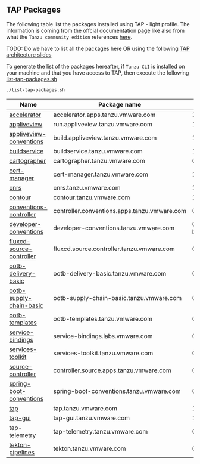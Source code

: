 ## TAP Packages

The following table list the packages installed using TAP - light profile. The information is coming from the offcial documentation [page](https://docs.vmware.com/en/Tanzu-Application-Platform/1.1/tap/GUID-components.html)
like also from what the `Tanzu community edition` references [here](https://github.com/vmware-tanzu/community-edition#packages).

TODO: Do we have to list all the packages here OR using the following [TAP architecture slides](https://docs.google.com/presentation/d/1jf12oJIc9yoJ0TS-G7h1rmcgKzbvQ65nK36Kg_Doz9I)

To generate the list of the packages hereafter, if `Tanzu CLI` is installed on your machine and that you have access to TAP, then execute the following [list-tap-packages.sh](./list-tap-packages.sh)
```bash
./list-tap-packages.sh
```
| Name | Package name | Version |
| ---- | ------------ | -------- |
| [accelerator](https://docs.vmware.com/en/Application-Accelerator-for-VMware-Tanzu/1.0/acc-docs/GUID-index.html) | accelerator.apps.tanzu.vmware.com | 1.0.0 |
| [appliveview](https://docs.vmware.com/en/Application-Live-View-for-VMware-Tanzu/1.0/docs/GUID-index.html) | run.appliveview.tanzu.vmware.com | 1.0.1 |
| [appliveview-conventions](https://docs.vmware.com/en/Application-Live-View-for-VMware-Tanzu/1.0/docs/GUID-installing.html) | build.appliveview.tanzu.vmware.com | 1.0.1 |
| [buildservice](https://docs.vmware.com/en/Tanzu-Build-Service/1.4/vmware-tanzu-build-service-v14/GUID-index.html) | buildservice.tanzu.vmware.com | 1.4.2 |
| [cartographer](https://docs.vmware.com/en/Tanzu-Application-Platform/1.0/tap/GUID-scc-about.html) | cartographer.tanzu.vmware.com | 0.1.0 |
| [cert-manager](https://cert-manager.io/docs/) | cert-manager.tanzu.vmware.com | 1.5.3+tap.1 |
| [cnrs](https://docs.vmware.com/en/Cloud-Native-Runtimes-for-VMware-Tanzu/1.0/tanzu-cloud-native-runtimes-1-0/GUID-cnr-overview.html) | cnrs.tanzu.vmware.com | 1.1.0 |
| [contour](https://projectcontour.io/) | contour.tanzu.vmware.com | 1.18.2+tap.1 |
| [conventions-controller](https://docs.vmware.com/en/Tanzu-Application-Platform/1.0/tap/GUID-convention-service-about.html) | controller.conventions.apps.tanzu.vmware.com | 0.5.0 |
| [developer-conventions](https://docs.vmware.com/en/Tanzu-Application-Platform/1.0/tap/GUID-developer-conventions-about.html) | developer-conventions.tanzu.vmware.com | 0.5.0-build.1 |
| [fluxcd-source-controller](https://docs.vmware.com/en/Tanzu-Application-Platform/1.0/tap/GUID-source-controller-about.html) | fluxcd.source.controller.tanzu.vmware.com | 0.16.0 |
| [ootb-delivery-basic](https://docs.vmware.com/en/Tanzu-Application-Platform/1.0/tap/GUID-scc-ootb-delivery-basic.html) | ootb-delivery-basic.tanzu.vmware.com | 0.5.1 |
| [ootb-supply-chain-basic](https://docs.vmware.com/en/Tanzu-Application-Platform/1.0/tap/GUID-scc-ootb-supply-chain-basic.html) | ootb-supply-chain-basic.tanzu.vmware.com | 0.5.1 |
| [ootb-templates](https://docs.vmware.com/en/Tanzu-Application-Platform/1.0/tap/GUID-scc-ootb-templates.html) | ootb-templates.tanzu.vmware.com | 0.5.1 |
| [service-bindings](https://docs.vmware.com/en/Tanzu-Application-Platform/1.0/tap/GUID-service-bindings-about.html) | service-bindings.labs.vmware.com | 0.6.0 |
| [services-toolkit ](https://docs.vmware.com/en/Services-Toolkit-for-VMware-Tanzu/0.5/services-toolkit-0-5/GUID-overview.html)| services-toolkit.tanzu.vmware.com | 0.5.0 |
| [source-controller](https://docs.vmware.com/en/Tanzu-Application-Platform/1.0/tap/GUID-source-controller-about.html) | controller.source.apps.tanzu.vmware.com | 0.2.0 |
| [spring-boot-conventions](https://docs.vmware.com/en/Tanzu-Application-Platform/1.0/tap/GUID-install-components.html#install-spring-boot-conv) | spring-boot-conventions.tanzu.vmware.com | 0.3.0 |
| [tap]() | tap.tanzu.vmware.com | 1.0.0 |
| [tap-gui](https://docs.vmware.com/en/Tanzu-Application-Platform/1.0/tap/GUID-tap-gui-about.html) | tap-gui.tanzu.vmware.com | 1.0.1 |
| tap-telemetry | tap-telemetry.tanzu.vmware.com | 0.1.2 |
| [tekton-pipelines](https://tekton.dev/) | tekton.tanzu.vmware.com | 0.30.0 |

